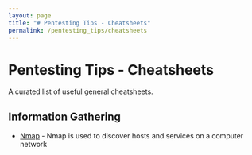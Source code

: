 ```yaml
---
layout: page
title: "# Pentesting Tips - Cheatsheets"
permalink: /pentesting_tips/cheatsheets
---
```


# Pentesting Tips - Cheatsheets

A curated list of useful general cheatsheets.

## Information Gathering

- [Nmap](https://github.com/1ncendium/Pentesting-Wiki/wiki/Nmap) - Nmap is used to discover hosts and services on a computer network
